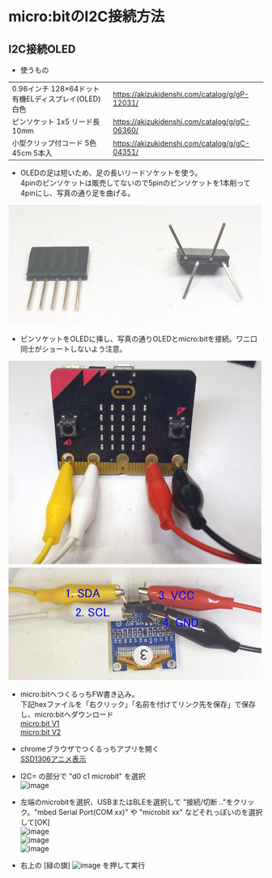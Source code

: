 # micro:bitのI2C接続方法

## I2C接続OLED

* 使うもの

|||
|---|---|
|0.96インチ 128×64ドット有機ELディスプレイ(OLED) 白色|<a href="https://akizukidenshi.com/catalog/g/gP-12031/">https://akizukidenshi.com/catalog/g/gP-12031/</a>|  
|ピンソケット 1x5 リード長10mm|<a href="https://akizukidenshi.com/catalog/g/gC-06360/">https://akizukidenshi.com/catalog/g/gC-06360/</a>|  
|小型クリップ付コード 5色 45cm 5本入|<a href="https://akizukidenshi.com/catalog/g/gC-04351/">https://akizukidenshi.com/catalog/g/gC-04351/</a>|   

* OLEDの足は短いため、足の長いリードソケットを使う。<br />
4pinのピンソケットは販売してないので5pinのピンソケットを1本削って4pinにし、写真の通り足を曲げる。<br />  
<img src="images/microbitI2C1.jpg" width="500">  

* ピンソケットをOLEDに挿し、写真の通りOLEDとmicro:bitを接続。ワニ口同士がショートしないよう注意。<br />
<img src="images/microbitI2C2.jpg" width="500">  

* micro:bitへつくるっちFW書き込み。<br />下記hexファイルを「右クリック」「名前を付けてリンク先を保存」で保存し、micro:bitへダウンロード<br />
<a href="https://sohta02.sakura.ne.jp/tukurutch/static/extensions/Tukurutch.microbitV1.hex">micro:bit V1</a><br />
<a href="https://sohta02.sakura.ne.jp/tukurutch/static/extensions/Tukurutch.microbitV2.hex">micro:bit V2</a>

* chromeブラウザでつくるっちアプリを開く  
<a href="https://sohta02.sakura.ne.jp/tukurutch/#000000542">SSD1306アニメ表示</a>

* I2C= の部分で "d0 c1 microbit" を選択  
![image](https://user-images.githubusercontent.com/43091864/208553803-6c219e16-04c0-481a-9859-a73b2fad671f.png)

* 左端のmicrobitを選択、USBまたはBLEを選択して "接続/切断 .."をクリック。"mbed Serial Port(COM xx)" や "microbit xx" などそれっぽいのを選択して[OK]  
![image](https://user-images.githubusercontent.com/43091864/208554045-2fb50696-d4a7-40d0-98c7-532e6ea722c9.png)  
![image](https://user-images.githubusercontent.com/43091864/208554424-4b74c815-70df-4886-b6e0-d1111fff5e30.png)  
![image](https://user-images.githubusercontent.com/43091864/208554478-ab35fe27-020e-4ec1-a46c-86e5f9f28b38.png)

* 右上の [緑の旗] ![image](https://user-images.githubusercontent.com/43091864/208554668-733e79bd-e1c9-469d-ab49-dfb16c9cab0f.png) を押して実行

